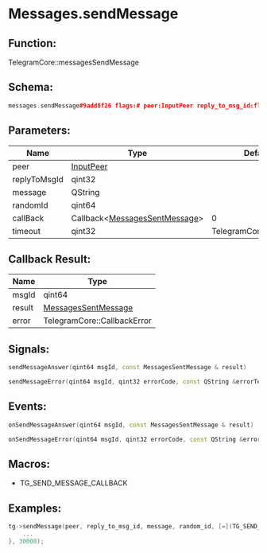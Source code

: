 # Messages.sendMessage

## Function:

TelegramCore::messagesSendMessage

## Schema:

```c++
messages.sendMessage#9add8f26 flags:# peer:InputPeer reply_to_msg_id:flags.0?int message:string random_id:long = messages.SentMessage;
```
## Parameters:

|Name|Type|Default|
|----|----|-------|
|peer|[InputPeer](../../types/inputpeer.md)||
|replyToMsgId|qint32||
|message|QString||
|randomId|qint64||
|callBack|Callback&lt;[MessagesSentMessage](../../types/messagessentmessage.md)&gt;|0|
|timeout|qint32|TelegramCore::timeOut()|

## Callback Result:

|Name|Type|
|----|----|
|msgId|qint64|
|result|[MessagesSentMessage](../../types/messagessentmessage.md)|
|error|TelegramCore::CallbackError|

## Signals:

```c++
sendMessageAnswer(qint64 msgId, const MessagesSentMessage & result)
```
```c++
sendMessageError(qint64 msgId, qint32 errorCode, const QString &errorText)
```

## Events:

```c++
onSendMessageAnswer(qint64 msgId, const MessagesSentMessage & result)
```
```c++
onSendMessageError(qint64 msgId, qint32 errorCode, const QString &errorText)
```

## Macros:

* TG_SEND_MESSAGE_CALLBACK

## Examples:

```c++
tg->sendMessage(peer, reply_to_msg_id, message, random_id, [=](TG_SEND_MESSAGE_CALLBACK){
    ...
}, 30000);
```
